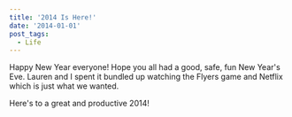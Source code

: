 ```yaml
---
title: '2014 Is Here!'
date: '2014-01-01'
post_tags:
  - Life
---
```


Happy New Year everyone! Hope you all had a good, safe, fun New Year's Eve. Lauren and I spent it bundled up watching the Flyers game and Netflix which is just what we wanted.
<!-- excerpt -->

Here's to a great and productive 2014!

